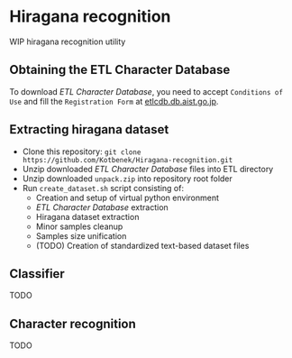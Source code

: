 # Hiragana recognition

WIP hiragana recognition utility

## Obtaining the ETL Character Database

To download *ETL Character Database*, you need to accept `Conditions of Use` and fill the `Registration Form` at [etlcdb.db.aist.go.jp](http://etlcdb.db.aist.go.jp).

## Extracting hiragana dataset

- Clone this repository:
`git clone https://github.com/Kotbenek/Hiragana-recognition.git`
- Unzip downloaded *ETL Character Database* files into ETL directory
- Unzip downloaded `unpack.zip` into repository root folder
- Run `create_dataset.sh` script consisting of:
    - Creation and setup of virtual python environment
    - *ETL Character Database* extraction
    - Hiragana dataset extraction
    - Minor samples cleanup
    - Samples size unification
    - (TODO) Creation of standardized text-based dataset files

## Classifier

TODO

## Character recognition

TODO

